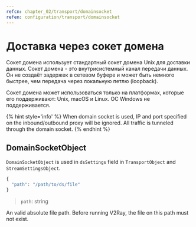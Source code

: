 ```yaml
---
refcn: chapter_02/transport/domainsocket
refen: configuration/transport/domainsocket
---
```

# Доставка через сокет домена

Сокет домена использует стандартный сокет домена Unix для доставки данных. Сокет домена - это внутрисистемный канал передачи данных. Он не создаёт задержек в сетевом буфере и может быть немного быстрее, чем передача через локальную петлю (loopback).

Сокет домена может использоваться только на платформах, которые его поддерживают: Unix, macOS и Linux. ОС Windows не поддерживается.

{% hint style='info' %} When domain socket is used, IP and port specified on the inbound/outbound proxy will be ignored. All traffic is tunneled through the domain socket. {% endhint %}

## DomainSocketObject

`DomainSocketObject` is used in `dsSettings` field in `TransportObject` and `StreamSettingsObject`.

```javascript
{
  "path": "/path/to/ds/file"
}
```

> `path`: string

An valid absolute file path. Before running V2Ray, the file on this path must not exist.